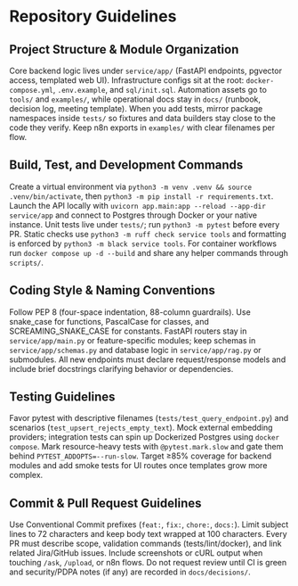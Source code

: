 # Repository Guidelines

## Project Structure & Module Organization
Core backend logic lives under `service/app/` (FastAPI endpoints, pgvector access, templated web UI). Infrastructure configs sit at the root: `docker-compose.yml`, `.env.example`, and `sql/init.sql`. Automation assets go to `tools/` and `examples/`, while operational docs stay in `docs/` (runbook, decision log, meeting template). When you add tests, mirror package namespaces inside `tests/` so fixtures and data builders stay close to the code they verify. Keep n8n exports in `examples/` with clear filenames per flow.

## Build, Test, and Development Commands
Create a virtual environment via `python3 -m venv .venv && source .venv/bin/activate`, then `python3 -m pip install -r requirements.txt`. Launch the API locally with `uvicorn app.main:app --reload --app-dir service/app` and connect to Postgres through Docker or your native instance. Unit tests live under `tests/`; run `python3 -m pytest` before every PR. Static checks use `python3 -m ruff check service tools` and formatting is enforced by `python3 -m black service tools`. For container workflows run `docker compose up -d --build` and share any helper commands through `scripts/`.

## Coding Style & Naming Conventions
Follow PEP 8 (four-space indentation, 88-column guardrails). Use snake_case for functions, PascalCase for classes, and SCREAMING_SNAKE_CASE for constants. FastAPI routers stay in `service/app/main.py` or feature-specific modules; keep schemas in `service/app/schemas.py` and database logic in `service/app/rag.py` or submodules. All new endpoints must declare request/response models and include brief docstrings clarifying behavior or dependencies.

## Testing Guidelines
Favor pytest with descriptive filenames (`tests/test_query_endpoint.py`) and scenarios (`test_upsert_rejects_empty_text`). Mock external embedding providers; integration tests can spin up Dockerized Postgres using `docker compose`. Mark resource-heavy tests with `@pytest.mark.slow` and gate them behind `PYTEST_ADDOPTS=--run-slow`. Target ≥85% coverage for backend modules and add smoke tests for UI routes once templates grow more complex.

## Commit & Pull Request Guidelines
Use Conventional Commit prefixes (`feat:`, `fix:`, `chore:`, `docs:`). Limit subject lines to 72 characters and keep body text wrapped at 100 characters. Every PR must describe scope, validation commands (tests/lint/docker), and link related Jira/GitHub issues. Include screenshots or cURL output when touching `/ask`, `/upload`, or n8n flows. Do not request review until CI is green and security/PDPA notes (if any) are recorded in `docs/decisions/`.
